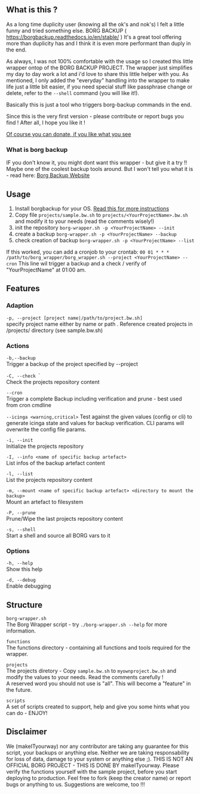 ## What is this ?
As a long time duplicity user (knowing all the ok's and nok's) I felt a little funny and tried something else.
BORG BACKUP ( https://borgbackup.readthedocs.io/en/stable/ )
It's a great tool offering more than duplicity has and I think it is even more performant than duply in the end.

As always, I was not 100% comfortable with the usage so I created this little wrapper ontop of the BORG BACKUP PROJECT.
The wrapper just simplifies my day to day work a lot and i'd love to share this little helper with you.
As mentioned, I only added the "everyday" handling into the wrapper to make life just a little bit easier, if you need special stuff like passphrase change or delete, refer to the `--shell` command (you will like it!).

Basically this is just a tool who triggers borg-backup commands in the end.

Since this is the very first version - please contribute or report bugs you find !
After all, I hope you like it !

[Of course you can donate, if you like what you see](https://www.paypal.com/cgi-bin/webscr?cmd=_donations&business=info%40makeityourway%2ede&lc=DE&item_name=makeITyourway&item_number=borg%2dbackup&no_note=0&cn=Mitteilung%20an%20den%20H%c3%a4ndler%3a&no_shipping=2&currency_code=EUR&bn=PP%2dDonationsBF%3abtn_donateCC_LG%2egif%3aNonHosted)

### What is borg backup
IF you don't know it, you might dont want this wrapper - but give it a try !!
Maybe one of the coolest backup tools around.
But I won't tell you what it is - read here: [Borg Backup Website](https://borgbackup.readthedocs.io/en/stable/)

## Usage
1) Install borgbackup for your OS. [Read this for more instructions](https://borgbackup.readthedocs.io/en/stable/installation.html)
2) Copy file `projects/sample.bw.sh` to `projects/<YourProjectName>.bw.sh` and modify it to your needs (read the comments wisely!)  
3) init the repository `borg-wrapper.sh -p <YourProjectName> --init`  
4) create a backup `borg-wrapper.sh -p <YourProjectName> --backup`  
5) check creation of backup `borg-wrapper.sh -p <YourProjectName> --list`  

If this worked, you can add a cronjob to your crontab:
`00 01 * * * /path/to/borg_wrapper/borg_wrapper.sh --project <YourProjectName> --cron`
This line wil trigger a backup and a check / verify of "YourProjectName" at 01:00 am.


## Features

### Adaption
`-p, --project [project name|/path/to/project.bw.sh]`  
specify project name either by name or path .
Reference created projects in /projects/ directory (see sample.bw.sh)  

### Actions
`-b,--backup`  
Trigger a backup of the project specified by --project

`-C, --check `<name of specific backup artefact>`  
Check the projects repository content  

`--cron`  
Trigger a complete Backup including verification and prune - best used from cron cmdline  

`--icinga <warning,critical>` 
Test against the given values (config or cli) to generate icinga state and values for backup verification. CLI params will overwrite the config file params.   

`-i, --init`  
Initialize the projects repository  

`-I, --info <name of specific backup artefact>`  
List infos of the backup artefact content  

`-l, --list`  
List the projects repository content  

`-m, --mount <name of specific backup artefact> <directory to mount the backup>`  
Mount an artefact to filesystem  

`-P, --prune`  
Prune/Wipe the last projects repository content  

`-s, --shell`  
Start a shell and source all BORG vars to it  

### Options
`-h, --help`  
Show this help  

`-d, --debug`  
Enable debugging  

## Structure
`borg-wrapper.sh`  
The Borg Wrapper script - try `./borg-wrapper.sh --help` for more information.  

`functions`  
The functions directory - containing all functions and tools required for the wrapper.  

`projects`  
The projects diretory - Copy `sample.bw.sh` to `myownproject.bw.sh` and modify the values to your needs.
Read the comments carefully !   
A reserved word you should not use is "all". This will become a "feature" in the future.

`scripts`  
A set of scripts created to support, help and give you some hints what you can do - ENJOY!  

## Disclaimer
We (makeITyourway) nor any contributor are taking any guarantee for this script, your backups or anything else.
Neither we are taking responsability for loss of data, damage to your system or anything else ;). 
THIS IS NOT AN OFFICIAL BORG PROJECT - THIS IS DONE BY makeITyourway.
Please verify the functions yourself with the sample project, before you start deploying to production.
Feel free to fork (keep the creator name) or report bugs or anything to us.
Suggestions are welcome, too !!!

